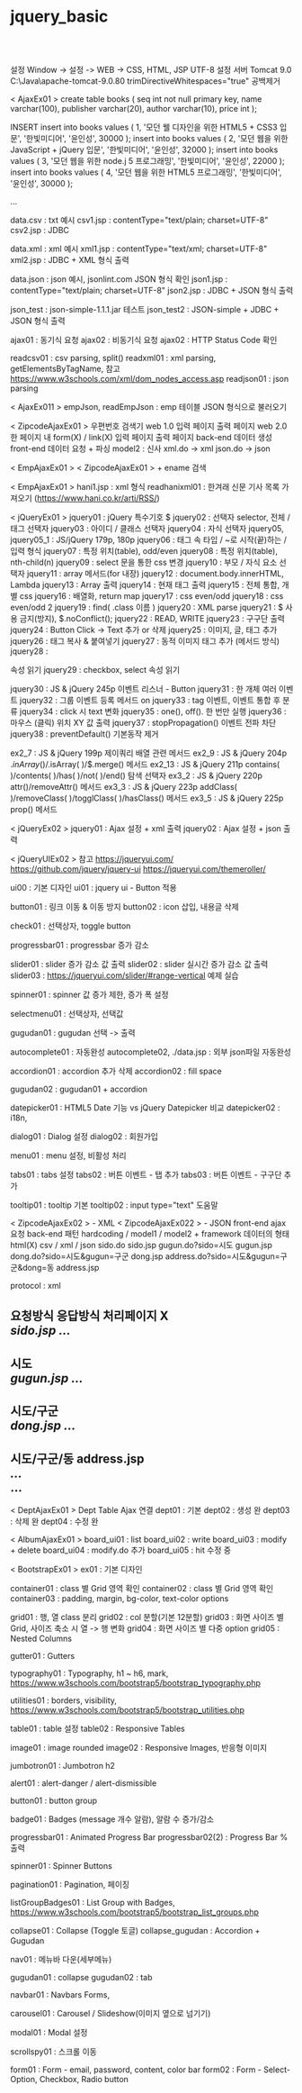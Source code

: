 # jquery_basic

<br><br>




설정
Window -> 설정 -> WEB -> CSS, HTML, JSP UTF-8 설정
서버 Tomcat 9.0 C:\Java\apache-tomcat-9.0.80
trimDirectiveWhitespaces="true" 공백제거


< AjaxEx01 >
create table books (
seq int not null primary key,
name varchar(100),
publisher varchar(20),
author varchar(10),
price int
);

INSERT
insert into books values ( 1, '모던 웰 디자인을 위한 HTML5 + CSS3 입문', '한빛미디어', '윤인성', 30000 );
insert into books values ( 2, '모던 웹을 위한 JavaScript + jQuery 입문', '한빛미디어', '윤인성', 32000 );
insert into books values ( 3, '모던 웹을 위한 node.j 5 프로그래밍', '한빛미디어', '윤인성', 22000 );
insert into books values ( 4, '모던 웹을 위한 HTML5 프로그래밍', '한빛미디어', '윤인성', 30000 );

<?xml version="1.0" encoding="utf-8"?>
<books>
	<book>
		<name></name>
		<publisher></publisher>
		<auther></auther>
		<price></price>
	</book>
	...
</books>

data.csv : txt 예시
csv1.jsp : contentType="text/plain; charset=UTF-8"
csv2.jsp : JDBC

data.xml : xml 예시
xml1.jsp : contentType="text/xml; charset=UTF-8"
xml2.jsp : JDBC + XML 형식 출력

data.json : json 예시, jsonlint.com JSON 형식 확인
json1.jsp : contentType="text/plain; charset=UTF-8"
json2.jsp : JDBC + JSON 형식 출력

json_test : json-simple-1.1.1.jar 테스트
json_test2 : JSON-simple + JDBC + JSON 형식 출력

ajax01 : 동기식 요청
ajax02 : 비동기식 요청
ajax02 : HTTP Status Code 확인

readcsv01 : csv parsing, split()
readxml01 : xml parsing, getElementsByTagName, 참고 https://www.w3schools.com/xml/dom_nodes_access.asp
readjson01 : json parsing


< AjaxEx011 >
empJson, readEmpJson : emp 테이블 JSON 형식으로 불러오기


< ZipcodeAjaxEx01 >
우편번호 검색기
web 1.0
	입력 페이지
	출력 페이지
web 2.0
	한 페이지 내
		form(X) / link(X)
		입력 페이지
		출력 페이지
back-end
	데이터 생성
front-end
	데이터 요청 + 파싱
model2
	: 신사
	xml.do -> xml
	json.do -> json
		
		
< EmpAjaxEx01 >
< ZipcodeAjaxEx01 > + ename 검색


< EmpAjaxEx01 >
hani1.jsp : xml 형식
readhanixml01 : 한겨래 신문 기사 목록 가져오기 (https://www.hani.co.kr/arti/RSS/)


< jQueryEx01 >
jquery01 : jQuery 특수기호 $
jquery02 : 선택자 selector, 전체 / 태그 선택자
jquery03 : 아이디 / 클래스 선택자
jquery04 : 자식 선택자
jquery05, jquery05_1 : JS/jQuery 179p, 180p
jquery06 : 태그 속 타입 / ~로 시작(끝)하는 / 입력 형식
jquery07 : 특정 위치(table), odd/even
jquery08 : 특정 위치(table), nth-child(n)
jquery09 : select 문을 통한 css 변경
jquery10 : 부모 / 자식 요소 선택자
jquery11 : array 메서드(for 내장)
jquery12 : document.body.innerHTML, Lambda
jquery13 : Array 출력
jquery14 : 현재 태그 출력
jquery15 : 전체 통합, 개별 css
jquery16 : 배열화, return map
jquery17 : css even/odd
jquery18 : css even/odd 2
jquery19 : find( .class 이름 )
jquery20 : XML parse
jquery21 : $ 사용 금지(방지), $.noConflict();
jquery22 : READ, WRITE
jquery23 : 구구단 출력
jquery24 : Button Click -> Text 추가 or 삭제
jquery25 : 이미지, 글, 태그 추가
jquery26 : 태그 복사 & 붙여넣기
jquery27 : 동적 이미지 태그 추가 (메서드 방식)
jquery28 : <form> 속성 읽기
jquery29 : checkbox, select 속성 읽기

jquery30 : JS & jQuery 245p 이벤트 리스너 - Button
jquery31 : 한 개체 여러 이벤트
jquery32 : 그룹 이벤트 등록 메서드 on
jquery33 : tag 이벤트, 이벤트 통합 후 분류
jquery34 : click 시 text 변화
jquery35 : one(), off(). 한 번만 실행
jquery36 : 마우스 (클릭) 위치 XY 값 출력
jquery37 : stopPropagation() 이벤트 전파 차단
jquery38 : preventDefault() 기본동작 제거

ex2_7 : JS & jQuery 199p 제이쿼리 배열 관련 메서드
ex2_9 : JS & jQuery 204p $.inArray( )/$.isArray( )/$.merge() 메서드
ex2_13 : JS & jQuery 211p contains( )/contents( )/has( )/not( )/end() 탐색 선택자
ex3_2 : JS & jQuery 220p attr()/removeAttr() 메서드
ex3_3 : JS & jQuery 223p addClass( )/removeClass( )/togglClass( )/hasClass() 메서드
ex3_5 : JS & jQuery 225p prop() 메서드


< jQueryEx02 >
jquery01 : Ajax 설정 + xml 출력
jquery02 : Ajax 설정 + json 출력


< jQueryUIEx02 >
참고
https://jqueryui.com/
https://github.com/jquery/jquery-ui
https://jqueryui.com/themeroller/

ui00 : 기본 디자인
ui01 : jquery ui - Button 적용

button01 : 링크 이동 & 이동 방지
button02 : icon 삽입, 내용글 삭제

check01 : 선택상자, toggle button

progressbar01 : progressbar 증가 감소

slider01 : slider 증가 감소 값 출력
slider02 : slider 실시간 증가 감소 값 출력
slider03 : https://jqueryui.com/slider/#range-vertical 예제 실습

spinner01 : spinner 값 증가 제한, 증가 폭 설정

selectmenu01 : 선택상자, 선택값

gugudan01 : gugudan 선택 -> 출력

autocomplete01 : 자동완성
autocomplete02, ./data.jsp : 외부 json파일 자동완성

accordion01 : accordion 추가 삭제
accordion02 : fill space

gugudan02 : gugudan01 + accordion

datepicker01 : HTML5 Date 기능 vs jQuery Datepicker 비교
datepicker02 : i18n, <script type="text/javascript" src="./js/i18n/datepicker-ko.js"></script>

dialog01 : Dialog 설정
dialog02 : 회원가입

menu01 : menu 설정, 비활성 처리

tabs01 : tabs 설정
tabs02 : 버튼 이벤트 - 탭 추가
tabs03 : 버튼 이벤트 - 구구단 추가

tooltip01 : tooltip 기본
tooltip02 : input type="text" 도움말



< ZipcodeAjaxEx02 > - XML
< ZipcodeAjaxEx022 > - JSON
front-end
	ajax 요청
back-end
	패턴
		hardcoding / model1 / model2
		+ framework
	데이터의 형태
		html(X)
		csv / xml / json
	sido.do									sido.jsp
	gugun.do?sido=시도 						gugun.jsp
	dong.do?sido=시도&gugun=구군				dong.jsp
	address.do?sido=시도&gugun=구군&dong=동 	address.jsp
	
protocol : xml	

요청방식		응답방식			처리페이지
X			<address>		sido.jsp
				<sido></sido>
				...
			</address>
-------------------------------------
시도			<address>		gugun.jsp
				<gugun></gugun>
				...
			</address>
-------------------------------------
시도/구군		<address>		dong.jsp
				<dong></dong>
				...
			</address>
-------------------------------------
시도/구군/동	<addresses>		address.jsp
				<address>
					<zipcode></zipcode>
					<sido></sido>
					...
				</address>
				...
			</addresses>
-------------------------------------


< DeptAjaxEx01 >
Dept Table Ajax 연결
dept01 : 기본
dept02 : 생성 완
dept03 : 삭제 완
dept04 : 수정 완


< AlbumAjaxEx01 >
board_ui01 : list
board_ui02 : write
board_ui03 : modify + delete
board_ui04 : modify.do 추가
board_ui05 : hit 수정 중


< BootstrapEx01 >
ex01 : 기본 디자인

container01 : class 별 Grid 영역 확인
container02 : class 별 Grid 영역 확인
container03 : padding, margin, bg-color, text-color options

grid01 : 행, 열 class 분리
grid02 : col 분할(기본 12분할)
grid03 : 화면 사이즈 별 Grid, 사이즈 축소 시 열 -> 행 변화
grid04 : 화면 사이즈 별 다중 option
grid05 : Nested Columns

gutter01 : Gutters

typography01 : Typography, h1 ~ h6, mark, https://www.w3schools.com/bootstrap5/bootstrap_typography.php

utilities01 : borders, visibility, https://www.w3schools.com/bootstrap5/bootstrap_utilities.php

table01 : table 설정
table02 : Responsive Tables

image01 : image rounded
image02 : Responsive Images, 반응형 이미지

jumbotron01 : Jumbotron h2

alert01 : alert-danger / alert-dismissible

button01 : button group

badge01 : Badges (message 개수 알람), 알람 수 증가/감소

progressbar01 : Animated Progress Bar
progressbar02(2) : Progress Bar % 출력

spinner01 : Spinner Buttons

pagination01 : Pagination, 페이징

listGroupBadges01 : List Group with Badges, https://www.w3schools.com/bootstrap5/bootstrap_list_groups.php

collapse01 : Collapse (Toggle 토글)
collapse_gugudan : Accordion + Gugudan

nav01 : 메뉴바 다운(세부메뉴)

gugudan01 : collapse
gugudan02 : tab

navbar01 : Navbars Forms, 

carousel01 : Carousel / Slideshow(이미지 옆으로 넘기기)

modal01 : Modal 설정

scrollspy01 : 스크롤 이동

form01 : Form - email, password, content, color bar
form02 : Form - Select-Option, Checkbox, Radio button






